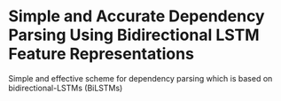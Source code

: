 # Simple and Accurate Dependency Parsing Using Bidirectional LSTM Feature Representations
 Simple and effective scheme for dependency parsing which is based on bidirectional-LSTMs (BiLSTMs)
